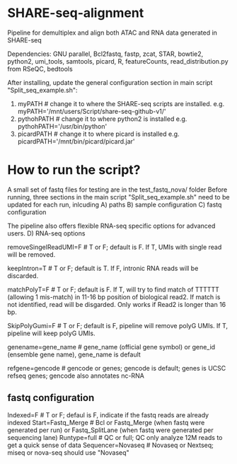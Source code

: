 # SHARE-seq-alignment
Pipeline for demultiplex and align both ATAC and RNA data generated in SHARE-seq

Dependencies: GNU parallel, Bcl2fastq, fastp, zcat, STAR, bowtie2, python2, umi_tools, samtools, picard, R, featureCounts, read_distribution.py from RSeQC, bedtools

After installing, update the general configuration section in main script "Split_seq_example.sh":
1) myPATH # change it to where the SHARE-seq scripts are installed. e.g. myPATH='/mnt/users/Script/share-seq-github-v1/'
2) pythohPATH # change it to where python2 is installed e.g. pythohPATH='/usr/bin/python' 
3) picardPATH # change it to where picard is installed e.g. picardPATH='/mnt/bin/picard/picard.jar'

# How to run the script?
A small set of fastq files for testing are in the test_fastq_nova/ folder
Before running, three sections in the main script "Split_seq_example.sh" need to be updated for each run, inlcuding 
A) paths B) sample configuration C) fastq configuration

The pipeline also offers flexible RNA-seq specific options for advanced users. D) RNA-seq options

removeSingelReadUMI=F # T or F; default is F. If T, UMIs with single read will be removed.

keepIntron=T # T or F; default is T. If F, intronic RNA reads will be discarded.

matchPolyT=F # T or F; default is F. If T, will try to find match of TTTTTT (allowing 1 mis-match) in 11-16 bp position of biological read2. If match is not identified, read will be disgarded. Only works if Read2 is longer than 16 bp.

SkipPolyGumi=F # T or F; default is F, pipeline will remove polyG UMIs. If T, pipeline will keep polyG UMIs.

genename=gene_name # gene_name (official gene symbol) or gene_id (ensemble gene name), gene_name is default

refgene=gencode # gencode or genes; gencode is default; genes is UCSC refseq genes; gencode also annotates nc-RNA

## fastq configuration
Indexed=F # T or F; defaul is F, indicate if the fastq reads are already indexed
Start=Fastq_Merge # Bcl or Fastq_Merge (when fastq were generated per run) or Fastq_SplitLane (when fastq were generated per sequencing lane)
Runtype=full # QC or full;  QC only analyze 12M reads to get a quick sense of data
Sequencer=Novaseq # Novaseq or Nextseq;  miseq or nova-seq should use "Novaseq"

